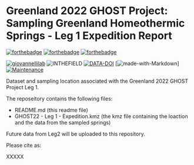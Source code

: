 # Greenland 2022 GHOST Project: Sampling Greenland Homeothermic Springs - Leg 1 Expedition Report

[![forthebadge](https://forthebadge.com/images/badges/cc-by.svg)](https://forthebadge.com)
[![forthebadge](https://forthebadge.com/images/badges/powered-by-coffee.svg)](https://forthebadge.com)
[![forthebadge](https://forthebadge.com/images/badges/built-with-science.svg)](https://forthebadge.com)

[![giovannellilab](https://img.shields.io/badge/BY-Giovannelli_Lab-blue)](http://dgiovannelli.github.io)
![INTHEFIELD](https://img.shields.io/badge/MADE-In_the_Field-yellowgreen)
[![DATA-DOI](https://zenodo.org/badge/DOI/10.5281/zenodo.6360624.svg)](https://doi.org/10.5281/zenodo.6360624)
[![made-with-Markdown](https://img.shields.io/badge/Made_with-Sweat_&_Mosquitoes-red.svg)]
[![Maintenance](https://img.shields.io/badge/Maintained%3F-yes-green.svg)](https://GitHub.com/Naereen/StrapDown.js/graphs/commit-activity)


Dataset and sampling location associated with the Greenland 2022 GHOST Project Leg 1.

The reposeitory contains the following files:

- README.md (this readme file)
- GHOST22 - Leg 1 - Expedition.kmz (the kmz file containing the loaction and the data from the sampled springs)


Future data from Leg2 will be uploaded to this repository.

Please cite as:

XXXXX
